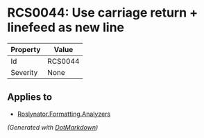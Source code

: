 # RCS0044: Use carriage return \+ linefeed as new line

| Property | Value   |
| -------- | ------- |
| Id       | RCS0044 |
| Severity | None    |

## Applies to

* [Roslynator.Formatting.Analyzers](https://www.nuget.org/packages/Roslynator.Formatting.Analyzers)


*\(Generated with [DotMarkdown](http://github.com/JosefPihrt/DotMarkdown)\)*